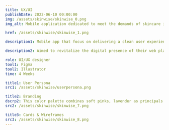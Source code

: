 ```yaml
---
title: UX/UI
publishDate: 2022-06-10 00:00:00
img: /assets/skinwise/skinwise_0.png
img_alt: Mobile application dedicated to meet the demands of skincare in modern days.

href: /assets/skinwise/skinwise_1.png

description1: Mobile app that focus on delivering a clean user experience, providing personalized recommendations, offering motivating features like progress tracking, and regularly updating content to address evolving skincare needs. The lack of skincare knowledge, overwhelming product options, inconsistent routines for specific skin concerns, and the need for tracking and progress monitoring.

description2: Aimed to revitalize the digital presence of their web platform and extend the cohesive visual experience to the Apple Store and Google Play Store platforms. The focus of the project was a comprehensive refresh of visual assets, ensuring a harmonious and modern representation across all touchpoints.

role: UI/UX designer
tool1: Figma
tool2: Illustrator
time: 4 Weeks

title1: User Persona
src1: /assets/skinwise/userpersona.png

title2: Branding
dscrp2: This color palette combines soft pinks, lavender as principals to create a sensitive and feminine atmosphere that aligns with the skincare app's desired aesthetic with the use of green and blue for some contrast. And for the tipography, the font “mermaid” for titles and subtitles, and the family “poppins” for paragraphs.
src2: /assets/skinwise/skinwise_7.png

title3: Cards & Wireframes
src3: /assets/skinwise/skinwise_8.png
---
```



